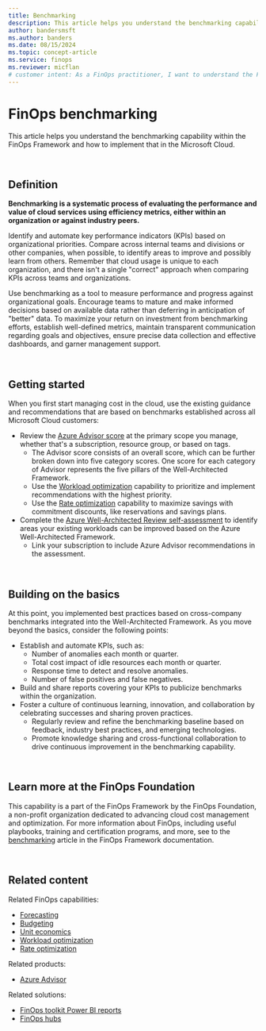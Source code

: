 ```yaml
---
title: Benchmarking
description: This article helps you understand the benchmarking capability within the FinOps Framework and how to implement that in the Microsoft Cloud.
author: bandersmsft
ms.author: banders
ms.date: 08/15/2024
ms.topic: concept-article
ms.service: finops
ms.reviewer: micflan
# customer intent: As a FinOps practitioner, I want to understand the FinOps practice operations capability so that I can implement it in the Microsoft Cloud.
---
```


<!-- markdownlint-disable-next-line MD025 -->
# FinOps benchmarking

This article helps you understand the benchmarking capability within the FinOps Framework and how to implement that in the Microsoft Cloud.

<br>

## Definition

**Benchmarking is a systematic process of evaluating the performance and value of cloud services using efficiency metrics, either within an organization or against industry peers.**

Identify and automate key performance indicators (KPIs) based on organizational priorities. Compare across internal teams and divisions or other companies, when possible, to identify areas to improve and possibly learn from others. Remember that cloud usage is unique to each organization, and there isn't a single "correct" approach when comparing KPIs across teams and organizations.

Use benchmarking as a tool to measure performance and progress against organizational goals. Encourage teams to mature and make informed decisions based on available data rather than deferring in anticipation of "better" data. To maximize your return on investment from benchmarking efforts, establish well-defined metrics, maintain transparent communication regarding goals and objectives, ensure precise data collection and effective dashboards, and garner management support.

<br>

## Getting started

When you first start managing cost in the cloud, use the existing guidance and recommendations that are based on benchmarks established across all Microsoft Cloud customers:

- Review the [Azure Advisor score](/azure/advisor/azure-advisor-score) at the primary scope you manage, whether that's a subscription, resource group, or based on tags.
  - The Advisor score consists of an overall score, which can be further broken down into five category scores. One score for each category of Advisor represents the five pillars of the Well-Architected Framework.
  - Use the [Workload optimization](../optimize/workloads.md) capability to prioritize and implement recommendations with the highest priority.
  - Use the [Rate optimization](../optimize/rates.md) capability to maximize savings with commitment discounts, like reservations and savings plans.
- Complete the [Azure Well-Architected Review self-assessment](/azure/well-architected/cross-cutting-guides/implementing-recommendations) to identify areas your existing workloads can be improved based on the Azure Well-Architected Framework.
  - Link your subscription to include Azure Advisor recommendations in the assessment.

<br>

## Building on the basics

At this point, you implemented best practices based on cross-company benchmarks integrated into the Well-Architected Framework. As you move beyond the basics, consider the following points:

- Establish and automate KPIs, such as:
  - Number of anomalies each month or quarter.
  - Total cost impact of idle resources each month or quarter.
  - Response time to detect and resolve anomalies.
  - Number of false positives and false negatives.
- Build and share reports covering your KPIs to publicize benchmarks within the organization.
- Foster a culture of continuous learning, innovation, and collaboration by celebrating successes and sharing proven practices.
  - Regularly review and refine the benchmarking baseline based on feedback, industry best practices, and emerging technologies.
  - Promote knowledge sharing and cross-functional collaboration to drive continuous improvement in the benchmarking capability.

<br>

## Learn more at the FinOps Foundation

This capability is a part of the FinOps Framework by the FinOps Foundation, a non-profit organization dedicated to advancing cloud cost management and optimization. For more information about FinOps, including useful playbooks, training and certification programs, and more, see to the [benchmarking](https://www.finops.org/framework/capabilities/benchmarking) article in the FinOps Framework documentation.

<br>

## Related content

Related FinOps capabilities:

- [Forecasting](./forecasting.md)
- [Budgeting](./budgeting.md)
- [Unit economics](./unit-economics.md)
- [Workload optimization](../optimize/workloads.md)
- [Rate optimization](../optimize/rates.md)

Related products:

- [Azure Advisor](/azure/advisor/)

Related solutions:

- [FinOps toolkit Power BI reports](../../toolkit/power-bi/reports.md)
- [FinOps hubs](../../toolkit/hubs/finops-hubs-overview.md)

<br>

